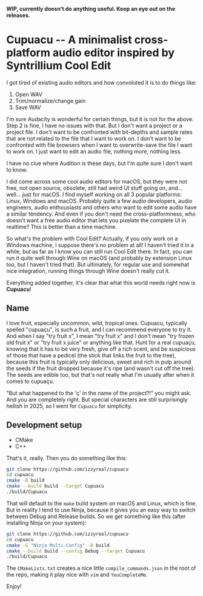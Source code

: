 **WIP, currently doesn't do anything useful. Keep an eye out on the releases.**


# Cupuacu -- A minimalist cross-platform audio editor inspired by Syntrillium Cool Edit

I got tired of existing audio editors and how convoluted it is to do things like:

1. Open WAV
2. Trim/normalize/change gain
3. Save WAV

I'm sure Audacity is wonderful for certain things, but it is not for the above. Step 2 is fine, I have no issues with that. But I don't want a project or a project file. I don't want to be confronted with bit-depths and sample rates that are not related to the file that I want to work on. I don't want to be confronted with file browsers when I want to overwrite-save the file I want to work on. I just want to edit an audio file, nothing more, nothing less.

I have no clue where Audition is these days, but I'm quite sure I don't want to know.

I did come across some cool audio editors for macOS, but they were not free, not open source, obsolete, still had weird UI stuff going on, and... well... just for macOS. I find myself working on all 3 popular platforms: Linux, Windows and macOS. Probably quite a few audio developers, audio engineers, audio enthousiasts and others who want to edit some audio have a similar tendency. And even if you don't need the cross-platformness, who doesn't want a free audio editor that lets you pixelate the complete UI in realtime? This is better than a time machine.

So what's the problem with Cool Edit? Actually, if you only work on a Windows machine, I suppose there's no problem at all! I haven't tried it in a while, but as far as I know you can still run Cool Edit there. In fact, you can run it quite well through Wine on macOS (and probably by extension Linux too, but I haven't tried that). But ultimately, for regular use and somewhat nice integration, running things through Wine doesn't really cut it.

Everything added together, it's clear that what this world needs right now is **Cupuacu**!

## Name

I love fruit, especially uncommon, wild, tropical ones. Cupuacu, typically spelled "cupuaçu", is such a fruit, and I can recommend everyone to try it. And when I say "try fruit x", I mean "try fruit x" and I don't mean "try frozen old fruit x" or "try fruit x juice" or anything like that. Hunt for a real cupuaçu, knowing that it has to be very fresh, give off a rich scent, and be suspicious of those that have a pedicel (the stick that links the fruit to the tree), because this fruit is typically only delicious, sweet and rich in pulp around the seeds if the fruit dropped because it's ripe (and wasn't cut off the tree). The seeds are edible too, but that's not really what I'm usually after when it comes to cupuaçu.

"But what happened to the 'ç' in the name of the project?!" you might ask. And you are completely right. But special characters are still surprisingly hellish in 2025, so I went for `Cupuacu` for simplicity.

## Development setup

* CMake
* C++

That's it, really. Then you do something like this:

```sh
git clone https://github.com/izzyreal/cupuacu
cd cupuacu
cmake -B build
cmake --build build --target Cupuacu
./build/Cupuacu
```

That will default to the `make` build system on macOS and Linux, which is fine. But in reality I tend to use Ninja, because it gives you an easy way to switch between Debug and Release builds. So we get something like this (after installing Ninja on your system):

```sh
git clone https://github.com/izzyreal/cupuacu
cd cupuacu
cmake -G "Ninja Multi-Config" -B build
cmake --build build --config Debug --target Cupuacu
./build/Cupuacu
```

The `CMakeLists.txt` creates a nice little `compile_commands.json` in the root of the repo, making it play nice with `vim` and `YouCompleteMe`.

Enjoy!
